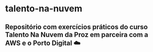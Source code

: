 # talento-na-nuvem
## Repositório com exercícios práticos do curso Talento Na Nuvem da Proz em parceira com a AWS e o Porto Digital ☁️


